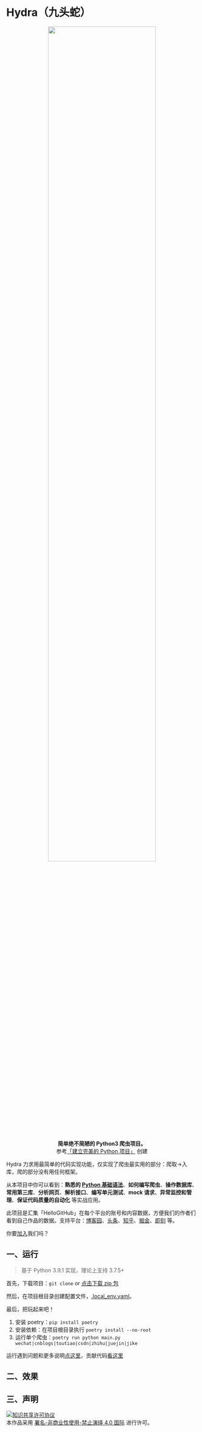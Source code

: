 # Hydra（九头蛇）

<p align="center">
  <img width="75%" src="https://cdn.jsdelivr.net/gh/HelloGitHub-Team/Hydra@main/doc/cover.png"/>
  <br><strong>简单绝不简陋的 Python3 爬虫项目。</strong>
  <br>参考<a href="https://mp.weixin.qq.com/s/K4RGr5NqMFAUKtB0KFPV5g">「建立完美的 Python 项目」</a> 创建 
</p>

Hydra 力求用最简单的代码实现功能，仅实现了爬虫最实用的部分：爬取->入库，爬的部分没有用任何框架。

从本项目中你可以看到：**熟悉的 [Python 基础语法](https://github.com/521xueweihan/python)**、**如何编写爬虫**、**操作数据库**、**常用第三库**、**分析网页**、**解析接口**、**编写单元测试**、**mock 请求**、**异常监控和管理**、**保证代码质量的自动化** 等实战应用。

此项目是汇集「HelloGitHub」在每个平台的账号和内容数据，方便我们的作者们看到自己作品的数据。支持平台：[博客园](https://www.cnblogs.com/xueweihan/)、[头条](https://www.toutiao.com/c/user/token/MS4wLjABAAAAigrrKo-3rjLpxaH4Go3BrZRqHTIhLW3e30QjfFXgzNQ/)、[知乎](https://www.zhihu.com/people/xueweihan)、[掘金](https://juejin.cn/user/1574156384091320)、[即刻](https://web.okjike.com/u/ff31a838-6eb9-440d-9970-dabc5b2c0309) 等。

你要[加入](https://mp.weixin.qq.com/s/9FUQ2i0HbemwfIj9sa1p0A)我们吗？

## 一、运行

> 基于 Python 3.9.1 实现，理论上支持 3.7.5+

首先，下载项目：`git clone` or [点击下载 zip 包](https://github.com/HelloGitHub-Team/Hydra/archive/main.zip)

然后，在项目根目录创建配置文件，[.local_env.yaml](/doc/local_env.yaml)。

最后，把玩起来吧！

1. 安装 poetry：`pip install poetry`
2. 安装依赖：在项目根目录执行 `poetry install --no-root`
3. 运行单个爬虫：`poetry run python main.py wechat|cnblogs|toutiao|csdn|zhihu|juejin|jike`

运行遇到问题和更多说明[点这里](/doc/install.md)，贡献代码[看这里](/doc/contribution.md)

## 二、效果



## 三、声明
<a rel="license" href="https://creativecommons.org/licenses/by-nc-nd/4.0/deed.zh"><img alt="知识共享许可协议" style="border-width: 0" src="https://licensebuttons.net/l/by-nc-nd/4.0/88x31.png"></a><br>本作品采用 <a rel="license" href="https://creativecommons.org/licenses/by-nc-nd/4.0/deed.zh">署名-非商业性使用-禁止演绎 4.0 国际</a> 进行许可。
